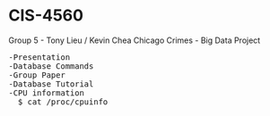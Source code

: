 # CIS-4560
Group 5 - Tony Lieu / Kevin Chea
Chicago Crimes - Big Data Project

<pre>
-Presentation
-Database Commands  
-Group Paper  
-Database Tutorial  
-CPU information  
  $ cat /proc/cpuinfo
</pre>
